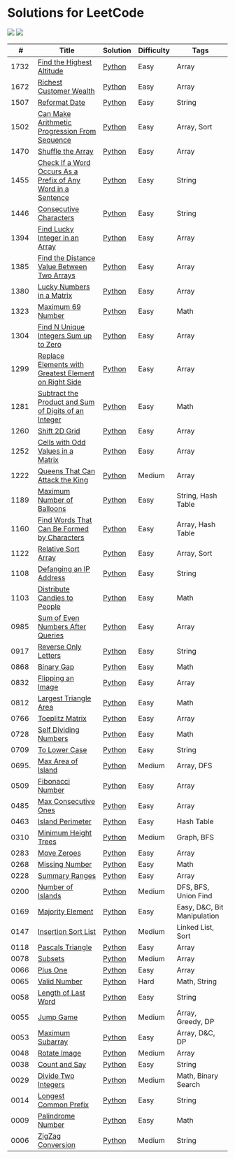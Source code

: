 # Solutions for LeetCode
![](https://img.shields.io/badge/language-Python-blue)
![](https://img.shields.io/badge/%3E-leetcode-yellow)
 

| # | Title | Solution | Difficulty | Tags |
|---| ----- | -------- | ---------- | ---- |
| 1732 | [Find the Highest Altitude](https://leetcode.com/problems/find-the-highest-altitude/) | [Python](./python/1732_Find_the_Highest_Altitude.py) | Easy | Array |
| 1672 | [Richest Customer Wealth](https://leetcode.com/problems/richest-customer-wealth/) | [Python](./python/1672_Richest_Customer_Wealth.py) | Easy | Array |
| 1507 | [Reformat Date](https://leetcode.com/problems/can-make-arithmetic-progression-from-sequence/) | [Python](./python/1507_Reformat_Date.py) | Easy | String |
| 1502 | [Can Make Arithmetic Progression From Sequence](https://leetcode.com/problems/can-make-arithmetic-progression-from-sequence/) | [Python](./python/1502_Can_Make_Arithmetic_Progression_From_Sequence.py) | Easy | Array, Sort |
| 1470 | [Shuffle the Array](https://leetcode.com/problems/shuffle-the-array/) | [Python](./python/1470_Shuffle_the_Array.py) | Easy | Array |
| 1455 | [Check If a Word Occurs As a Prefix of Any Word in a Sentence](https://leetcode.com/problems/check-if-a-word-occurs-as-a-prefix-of-any-word-in-a-sentence/) | [Python](./python/1455_Check_If_a_Word_Occurs_As_a_Prefix_of_Any_Word_in_a_Sentence.py) | Easy | String |
| 1446 | [Consecutive Characters](https://leetcode.com/problems/consecutive-characters/) | [Python](./python/1446_Consecutive_Characters.py) | Easy | String |
| 1394 | [Find Lucky Integer in an Array](https://leetcode.com/problems/find-lucky-integer-in-an-array/) | [Python](./python/1394_Find_Lucky_Integer_in_an_Array.py) | Easy | Array |
| 1385 | [Find the Distance Value Between Two Arrays](https://leetcode.com/problems/find-the-distance-value-between-two-arrays/) | [Python](./python/1385_Find_the_Distance_Value_Between_Two_Arrays.py) | Easy | Array |
| 1380 | [Lucky Numbers in a Matrix](https://leetcode.com/problems/lucky-numbers-in-a-matrix/) | [Python](./python/1380_Lucky_Numbers_in_a_Matrix.py) | Easy | Array |
| 1323 | [Maximum 69 Number](https://leetcode.com/problems/maximum-69-number/) | [Python](./python/1323_Maximum_69_Number.py) | Easy | Math |
| 1304 | [Find N Unique Integers Sum up to Zero](https://leetcode.com/problems/find-n-unique-integers-sum-up-to-zero/) | [Python](./python/1304_Find_N_Unique_Integers_Sum_up_to_Zero.py) | Easy | Array |
| 1299 | [Replace Elements with Greatest Element on Right Side](https://leetcode.com/problems/replace-elements-with-greatest-element-on-right-side/) | [Python](./python/1299_Replace_Elements_with_Greatest_Element_on_Right_Side.py) | Easy | Array |
| 1281 | [Subtract the Product and Sum of Digits of an Integer](https://leetcode.com/problems/subtract-the-product-and-sum-of-digits-of-an-integer/) | [Python](./python/1281_Subtract_the_Product_and_Sum_of_Digits_of_an_Integer.py) | Easy | Math |
| 1260 | [Shift 2D Grid](https://leetcode.com/problems/shift-2d-grid/) | [Python](./python/1260_Shift_2D_Grid.py) | Easy | Array |
| 1252 | [Cells with Odd Values in a Matrix](https://leetcode.com/problems/cells-with-odd-values-in-a-matrix/) | [Python](./python/1252_Cells_with_Odd_Values_in_a_Matrix.py) | Easy | Array |
| 1222 | [Queens That Can Attack the King](https://leetcode.com/problems/queens-that-can-attack-the-king/) | [Python](./python/1222_Queens_That_Can_Attack_the_King.py) | Medium | Array |
| 1189 | [Maximum Number of Balloons](https://leetcode.com/problems/maximum-number-of-balloons/) | [Python](./python/1189_Maximum_Number_of_Balloons.py) | Easy | String, Hash Table |
| 1160 | [Find Words That Can Be Formed by Characters](https://leetcode.com/problems/find-words-that-can-be-formed-by-characters/) | [Python](./python/1160_Find_Words_That_Can_Be_Formed_by_Characters.py) | Easy | Array, Hash Table |
| 1122 | [Relative Sort Array](https://leetcode.com/problems/relative-sort-array/) | [Python](./python/1122_Relative_Sort_Array.py) | Easy | Array, Sort |
| 1108 | [Defanging an IP Address](https://leetcode.com/problems/defanging-an-ip-address/) | [Python](./python/1108_Defanging_an_IP_Address.py) | Easy | String |
| 1103 | [Distribute Candies to People](https://leetcode.com/problems/distribute-candies-to-people/) | [Python](./python/1103_Distribute_Candies_to_People.py) | Easy | Math |
| 0985 | [Sum of Even Numbers After Queries](https://leetcode.com/problems/sum-of-even-numbers-after-queries/) | [Python](./python/0985_Sum_of_Even_Numbers_After_Queries.py) | Easy | Array |
| 0917 | [Reverse Only Letters](https://leetcode.com/problems/reverse-only-letters/) | [Python](./python/0917_Reverse_Only_Letters.py) | Easy | String |
| 0868 | [Binary Gap](https://leetcode.com/problems/binary-gap/) | [Python](./python/0868_Binary_Gap.py) | Easy | Math |
| 0832 | [Flipping an Image](https://leetcode.com/problems/flipping-an-image/) | [Python](./python/0832_Flipping_an_Image.py) | Easy | Array |
| 0812 | [Largest Triangle Area](https://leetcode.com/problems/largest-triangle-area/submissions/) | [Python](./python/0812_Largest_Triangle_Area.py) | Easy | Math |
| 0766 | [Toeplitz Matrix](https://leetcode.com/problems/toeplitz-matrix/) | [Python](./python/0766_Toeplitz_Matrix.py) | Easy | Array |
| 0728 | [Self Dividing Numbers](https://leetcode.com/problems/self-dividing-numbers/) | [Python](./python/0728_Self_Dividing_Numbers.py) | Easy | Math |
| 0709 | [To Lower Case](https://leetcode.com/problems/to-lower-case/) | [Python](./python/0709_To_Lower_Case.py) | Easy | String |
| 0695. | [Max Area of Island](https://leetcode.com/problems/max-area-of-island/) | [Python](./python/0695._Max_Area_of_Island.py) | Medium | Array, DFS |
| 0509 | [Fibonacci Number](https://leetcode.com/problems/fibonacci-number/) | [Python](./python/0509_Fibonacci_Number.py) | Easy | Array |
| 0485 | [Max Consecutive Ones](https://leetcode.com/problems/max-consecutive-ones/) | [Python](./python/0485_Max_Consecutive_Ones.py) | Easy | Array |
| 0463 | [Island Perimeter](https://leetcode.com/problems/island-perimeter/) | [Python](./python/0463_Island_Perimeter.py) | Easy | Hash Table |
| 0310 | [Minimum Height Trees](https://leetcode.com/problems/minimum-height-trees/) | [Python](./python/0310_Minimum_Height_Trees.py) | Medium | Graph, BFS |
| 0283 | [Move Zeroes](https://leetcode.com/problems/move-zeroes/) | [Python](./python/0283_Move_Zeroes.py) | Easy | Array |
| 0268 | [Missing Number](https://leetcode.com/problems/missing-number/) | [Python](./python/0268_Missing_Number.py) | Easy | Math |
| 0228 | [Summary Ranges](https://leetcode.com/problems/summary-ranges/) | [Python](./python/0228_Summary_Ranges.py) | Easy | Array |
| 0200 | [Number of Islands](https://leetcode.com/problems/number-of-islands/) | [Python](./python/0200_Number_of_Islands.py) | Medium | DFS, BFS, Union Find |
| 0169 | [Majority Element](https://leetcode.com/problems/majority-element/) | [Python](./python/0169_Majority_Element.py) | Easy | Easy, D&C, Bit Manipulation |
| 0147 | [Insertion Sort List](https://leetcode.com/problems/insertion-sort-list/) | [Python](./python/0147_Insertion_Sort_List.py) | Medium | Linked List, Sort |
| 0118 | [Pascals Triangle](https://leetcode.com/problems/pascals-triangle/) | [Python](./python/0118_Pascals_Triangle.py) | Easy | Array |
| 0078 | [Subsets](https://leetcode.com/problems/subsets/) | [Python](./python/0078_Subsets.py) | Medium | Array |
| 0066 | [Plus One](https://leetcode.com/problems/plus-one/) | [Python](./python/0066_Plus_One.py) | Easy | Array |
| 0065 | [Valid Number](https://leetcode.com/problems/valid-number/) | [Python](./python/0065_Valid_Number.py) | Hard | Math, String |
| 0058 | [Length of Last Word](https://leetcode.com/problems/length-of-last-word/) | [Python](./python/0058_Length_of_Last_Word.py) | Easy | String |
| 0055 | [Jump Game](https://leetcode.com/problems/jump-game/) | [Python](./python/0055_Jump_Game.py) | Medium | Array, Greedy, DP |
| 0053 | [Maximum Subarray](https://leetcode.com/problems/maximum-subarray/) | [Python](./python/0053_Maximum_Subarray.py) | Easy | Array, D&C, DP |
| 0048 | [Rotate Image](https://leetcode.com/problems/rotate-image/) | [Python](./python/0048_Rotate_Image.py) | Medium | Array |
| 0038 | [Count and Say](https://leetcode.com/problems/count-and-say/) | [Python](./python/0038_Count_and_Say.py) | Easy | String |
| 0029 | [Divide Two Integers](https://leetcode.com/problems/divide-two-integers/) | [Python](./python/0029_Divide_Two_Integers.py) | Medium | Math, Binary Search |
| 0014 | [Longest Common Prefix](https://leetcode.com/problems/longest-common-prefix/) | [Python](./python/0014_Longest_Common_Prefix.py) | Easy | String |
| 0009 | [Palindrome Number](https://leetcode.com/problems/palindrome-number/) | [Python](./python/0009_Palindrome_Number.py) | Easy | Math |
| 0006 | [ZigZag Conversion](https://leetcode.com/problems/zigzag-conversion/) | [Python](./python/0006_ZigZag_Conversion.py) | Medium | String |
